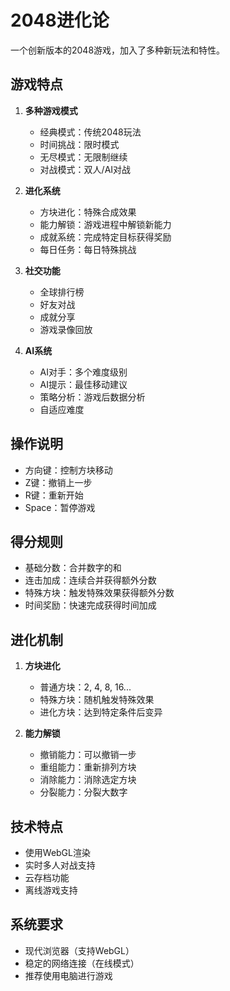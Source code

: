 # 2048进化论

一个创新版本的2048游戏，加入了多种新玩法和特性。

## 游戏特点

1. **多种游戏模式**
   - 经典模式：传统2048玩法
   - 时间挑战：限时模式
   - 无尽模式：无限制继续
   - 对战模式：双人/AI对战

2. **进化系统**
   - 方块进化：特殊合成效果
   - 能力解锁：游戏进程中解锁新能力
   - 成就系统：完成特定目标获得奖励
   - 每日任务：每日特殊挑战

3. **社交功能**
   - 全球排行榜
   - 好友对战
   - 成就分享
   - 游戏录像回放

4. **AI系统**
   - AI对手：多个难度级别
   - AI提示：最佳移动建议
   - 策略分析：游戏后数据分析
   - 自适应难度

## 操作说明

- 方向键：控制方块移动
- Z键：撤销上一步
- R键：重新开始
- Space：暂停游戏

## 得分规则

- 基础分数：合并数字的和
- 连击加成：连续合并获得额外分数
- 特殊方块：触发特殊效果获得额外分数
- 时间奖励：快速完成获得时间加成

## 进化机制

1. **方块进化**
   - 普通方块：2, 4, 8, 16...
   - 特殊方块：随机触发特殊效果
   - 进化方块：达到特定条件后变异

2. **能力解锁**
   - 撤销能力：可以撤销一步
   - 重组能力：重新排列方块
   - 消除能力：消除选定方块
   - 分裂能力：分裂大数字

## 技术特点

- 使用WebGL渲染
- 实时多人对战支持
- 云存档功能
- 离线游戏支持

## 系统要求

- 现代浏览器（支持WebGL）
- 稳定的网络连接（在线模式）
- 推荐使用电脑进行游戏 